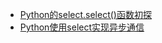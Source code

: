 - [Python的select.select()函数初探](http://blog.csdn.net/vito21/article/details/53319306)
- [Python使用select实现异步通信](http://www.linuxidc.com/Linux/2014-02/97152.htm)